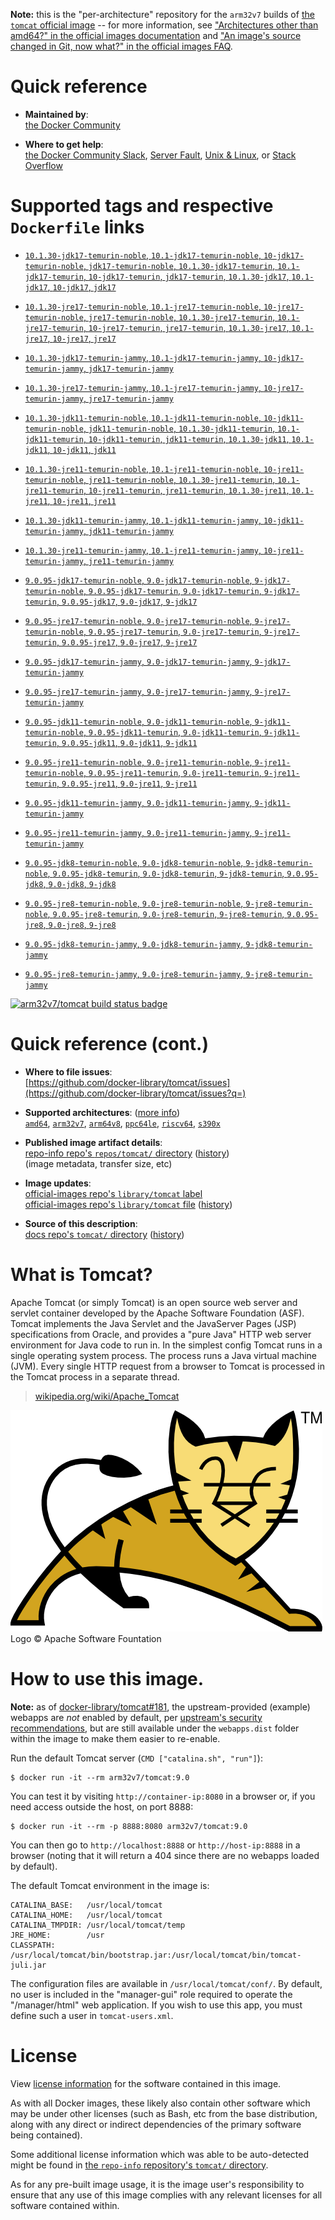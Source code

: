<!--

********************************************************************************

WARNING:

    DO NOT EDIT "tomcat/README.md"

    IT IS AUTO-GENERATED

    (from the other files in "tomcat/" combined with a set of templates)

********************************************************************************

-->

**Note:** this is the "per-architecture" repository for the `arm32v7` builds of [the `tomcat` official image](https://hub.docker.com/_/tomcat) -- for more information, see ["Architectures other than amd64?" in the official images documentation](https://github.com/docker-library/official-images#architectures-other-than-amd64) and ["An image's source changed in Git, now what?" in the official images FAQ](https://github.com/docker-library/faq#an-images-source-changed-in-git-now-what).

# Quick reference

-	**Maintained by**:  
	[the Docker Community](https://github.com/docker-library/tomcat)

-	**Where to get help**:  
	[the Docker Community Slack](https://dockr.ly/comm-slack), [Server Fault](https://serverfault.com/help/on-topic), [Unix & Linux](https://unix.stackexchange.com/help/on-topic), or [Stack Overflow](https://stackoverflow.com/help/on-topic)

# Supported tags and respective `Dockerfile` links

-	[`10.1.30-jdk17-temurin-noble`, `10.1-jdk17-temurin-noble`, `10-jdk17-temurin-noble`, `jdk17-temurin-noble`, `10.1.30-jdk17-temurin`, `10.1-jdk17-temurin`, `10-jdk17-temurin`, `jdk17-temurin`, `10.1.30-jdk17`, `10.1-jdk17`, `10-jdk17`, `jdk17`](https://github.com/docker-library/tomcat/blob/447a1a0a28f1efe4a557444bd0255f8ec308bf4a/10.1/jdk17/temurin-noble/Dockerfile)

-	[`10.1.30-jre17-temurin-noble`, `10.1-jre17-temurin-noble`, `10-jre17-temurin-noble`, `jre17-temurin-noble`, `10.1.30-jre17-temurin`, `10.1-jre17-temurin`, `10-jre17-temurin`, `jre17-temurin`, `10.1.30-jre17`, `10.1-jre17`, `10-jre17`, `jre17`](https://github.com/docker-library/tomcat/blob/447a1a0a28f1efe4a557444bd0255f8ec308bf4a/10.1/jre17/temurin-noble/Dockerfile)

-	[`10.1.30-jdk17-temurin-jammy`, `10.1-jdk17-temurin-jammy`, `10-jdk17-temurin-jammy`, `jdk17-temurin-jammy`](https://github.com/docker-library/tomcat/blob/447a1a0a28f1efe4a557444bd0255f8ec308bf4a/10.1/jdk17/temurin-jammy/Dockerfile)

-	[`10.1.30-jre17-temurin-jammy`, `10.1-jre17-temurin-jammy`, `10-jre17-temurin-jammy`, `jre17-temurin-jammy`](https://github.com/docker-library/tomcat/blob/447a1a0a28f1efe4a557444bd0255f8ec308bf4a/10.1/jre17/temurin-jammy/Dockerfile)

-	[`10.1.30-jdk11-temurin-noble`, `10.1-jdk11-temurin-noble`, `10-jdk11-temurin-noble`, `jdk11-temurin-noble`, `10.1.30-jdk11-temurin`, `10.1-jdk11-temurin`, `10-jdk11-temurin`, `jdk11-temurin`, `10.1.30-jdk11`, `10.1-jdk11`, `10-jdk11`, `jdk11`](https://github.com/docker-library/tomcat/blob/447a1a0a28f1efe4a557444bd0255f8ec308bf4a/10.1/jdk11/temurin-noble/Dockerfile)

-	[`10.1.30-jre11-temurin-noble`, `10.1-jre11-temurin-noble`, `10-jre11-temurin-noble`, `jre11-temurin-noble`, `10.1.30-jre11-temurin`, `10.1-jre11-temurin`, `10-jre11-temurin`, `jre11-temurin`, `10.1.30-jre11`, `10.1-jre11`, `10-jre11`, `jre11`](https://github.com/docker-library/tomcat/blob/447a1a0a28f1efe4a557444bd0255f8ec308bf4a/10.1/jre11/temurin-noble/Dockerfile)

-	[`10.1.30-jdk11-temurin-jammy`, `10.1-jdk11-temurin-jammy`, `10-jdk11-temurin-jammy`, `jdk11-temurin-jammy`](https://github.com/docker-library/tomcat/blob/447a1a0a28f1efe4a557444bd0255f8ec308bf4a/10.1/jdk11/temurin-jammy/Dockerfile)

-	[`10.1.30-jre11-temurin-jammy`, `10.1-jre11-temurin-jammy`, `10-jre11-temurin-jammy`, `jre11-temurin-jammy`](https://github.com/docker-library/tomcat/blob/447a1a0a28f1efe4a557444bd0255f8ec308bf4a/10.1/jre11/temurin-jammy/Dockerfile)

-	[`9.0.95-jdk17-temurin-noble`, `9.0-jdk17-temurin-noble`, `9-jdk17-temurin-noble`, `9.0.95-jdk17-temurin`, `9.0-jdk17-temurin`, `9-jdk17-temurin`, `9.0.95-jdk17`, `9.0-jdk17`, `9-jdk17`](https://github.com/docker-library/tomcat/blob/04d4b14dda9ba89a2aa9e14574608e3809ea5bd1/9.0/jdk17/temurin-noble/Dockerfile)

-	[`9.0.95-jre17-temurin-noble`, `9.0-jre17-temurin-noble`, `9-jre17-temurin-noble`, `9.0.95-jre17-temurin`, `9.0-jre17-temurin`, `9-jre17-temurin`, `9.0.95-jre17`, `9.0-jre17`, `9-jre17`](https://github.com/docker-library/tomcat/blob/04d4b14dda9ba89a2aa9e14574608e3809ea5bd1/9.0/jre17/temurin-noble/Dockerfile)

-	[`9.0.95-jdk17-temurin-jammy`, `9.0-jdk17-temurin-jammy`, `9-jdk17-temurin-jammy`](https://github.com/docker-library/tomcat/blob/04d4b14dda9ba89a2aa9e14574608e3809ea5bd1/9.0/jdk17/temurin-jammy/Dockerfile)

-	[`9.0.95-jre17-temurin-jammy`, `9.0-jre17-temurin-jammy`, `9-jre17-temurin-jammy`](https://github.com/docker-library/tomcat/blob/04d4b14dda9ba89a2aa9e14574608e3809ea5bd1/9.0/jre17/temurin-jammy/Dockerfile)

-	[`9.0.95-jdk11-temurin-noble`, `9.0-jdk11-temurin-noble`, `9-jdk11-temurin-noble`, `9.0.95-jdk11-temurin`, `9.0-jdk11-temurin`, `9-jdk11-temurin`, `9.0.95-jdk11`, `9.0-jdk11`, `9-jdk11`](https://github.com/docker-library/tomcat/blob/04d4b14dda9ba89a2aa9e14574608e3809ea5bd1/9.0/jdk11/temurin-noble/Dockerfile)

-	[`9.0.95-jre11-temurin-noble`, `9.0-jre11-temurin-noble`, `9-jre11-temurin-noble`, `9.0.95-jre11-temurin`, `9.0-jre11-temurin`, `9-jre11-temurin`, `9.0.95-jre11`, `9.0-jre11`, `9-jre11`](https://github.com/docker-library/tomcat/blob/04d4b14dda9ba89a2aa9e14574608e3809ea5bd1/9.0/jre11/temurin-noble/Dockerfile)

-	[`9.0.95-jdk11-temurin-jammy`, `9.0-jdk11-temurin-jammy`, `9-jdk11-temurin-jammy`](https://github.com/docker-library/tomcat/blob/04d4b14dda9ba89a2aa9e14574608e3809ea5bd1/9.0/jdk11/temurin-jammy/Dockerfile)

-	[`9.0.95-jre11-temurin-jammy`, `9.0-jre11-temurin-jammy`, `9-jre11-temurin-jammy`](https://github.com/docker-library/tomcat/blob/04d4b14dda9ba89a2aa9e14574608e3809ea5bd1/9.0/jre11/temurin-jammy/Dockerfile)

-	[`9.0.95-jdk8-temurin-noble`, `9.0-jdk8-temurin-noble`, `9-jdk8-temurin-noble`, `9.0.95-jdk8-temurin`, `9.0-jdk8-temurin`, `9-jdk8-temurin`, `9.0.95-jdk8`, `9.0-jdk8`, `9-jdk8`](https://github.com/docker-library/tomcat/blob/04d4b14dda9ba89a2aa9e14574608e3809ea5bd1/9.0/jdk8/temurin-noble/Dockerfile)

-	[`9.0.95-jre8-temurin-noble`, `9.0-jre8-temurin-noble`, `9-jre8-temurin-noble`, `9.0.95-jre8-temurin`, `9.0-jre8-temurin`, `9-jre8-temurin`, `9.0.95-jre8`, `9.0-jre8`, `9-jre8`](https://github.com/docker-library/tomcat/blob/04d4b14dda9ba89a2aa9e14574608e3809ea5bd1/9.0/jre8/temurin-noble/Dockerfile)

-	[`9.0.95-jdk8-temurin-jammy`, `9.0-jdk8-temurin-jammy`, `9-jdk8-temurin-jammy`](https://github.com/docker-library/tomcat/blob/04d4b14dda9ba89a2aa9e14574608e3809ea5bd1/9.0/jdk8/temurin-jammy/Dockerfile)

-	[`9.0.95-jre8-temurin-jammy`, `9.0-jre8-temurin-jammy`, `9-jre8-temurin-jammy`](https://github.com/docker-library/tomcat/blob/04d4b14dda9ba89a2aa9e14574608e3809ea5bd1/9.0/jre8/temurin-jammy/Dockerfile)

[![arm32v7/tomcat build status badge](https://img.shields.io/jenkins/s/https/doi-janky.infosiftr.net/job/multiarch/job/arm32v7/job/tomcat.svg?label=arm32v7/tomcat%20%20build%20job)](https://doi-janky.infosiftr.net/job/multiarch/job/arm32v7/job/tomcat/)

# Quick reference (cont.)

-	**Where to file issues**:  
	[https://github.com/docker-library/tomcat/issues](https://github.com/docker-library/tomcat/issues?q=)

-	**Supported architectures**: ([more info](https://github.com/docker-library/official-images#architectures-other-than-amd64))  
	[`amd64`](https://hub.docker.com/r/amd64/tomcat/), [`arm32v7`](https://hub.docker.com/r/arm32v7/tomcat/), [`arm64v8`](https://hub.docker.com/r/arm64v8/tomcat/), [`ppc64le`](https://hub.docker.com/r/ppc64le/tomcat/), [`riscv64`](https://hub.docker.com/r/riscv64/tomcat/), [`s390x`](https://hub.docker.com/r/s390x/tomcat/)

-	**Published image artifact details**:  
	[repo-info repo's `repos/tomcat/` directory](https://github.com/docker-library/repo-info/blob/master/repos/tomcat) ([history](https://github.com/docker-library/repo-info/commits/master/repos/tomcat))  
	(image metadata, transfer size, etc)

-	**Image updates**:  
	[official-images repo's `library/tomcat` label](https://github.com/docker-library/official-images/issues?q=label%3Alibrary%2Ftomcat)  
	[official-images repo's `library/tomcat` file](https://github.com/docker-library/official-images/blob/master/library/tomcat) ([history](https://github.com/docker-library/official-images/commits/master/library/tomcat))

-	**Source of this description**:  
	[docs repo's `tomcat/` directory](https://github.com/docker-library/docs/tree/master/tomcat) ([history](https://github.com/docker-library/docs/commits/master/tomcat))

# What is Tomcat?

Apache Tomcat (or simply Tomcat) is an open source web server and servlet container developed by the Apache Software Foundation (ASF). Tomcat implements the Java Servlet and the JavaServer Pages (JSP) specifications from Oracle, and provides a "pure Java" HTTP web server environment for Java code to run in. In the simplest config Tomcat runs in a single operating system process. The process runs a Java virtual machine (JVM). Every single HTTP request from a browser to Tomcat is processed in the Tomcat process in a separate thread.

> [wikipedia.org/wiki/Apache_Tomcat](https://en.wikipedia.org/wiki/Apache_Tomcat)

![logo](https://raw.githubusercontent.com/docker-library/docs/8e31eb93a02d504d0cfe1da435aa31b377fc627d/tomcat/logo.png)Logo &copy; Apache Software Fountation

# How to use this image.

**Note:** as of [docker-library/tomcat#181](https://github.com/docker-library/tomcat/pull/181), the upstream-provided (example) webapps are *not* enabled by default, per [upstream's security recommendations](https://tomcat.apache.org/tomcat-9.0-doc/security-howto.html#Default_web_applications), but are still available under the `webapps.dist` folder within the image to make them easier to re-enable.

Run the default Tomcat server (`CMD ["catalina.sh", "run"]`):

```console
$ docker run -it --rm arm32v7/tomcat:9.0
```

You can test it by visiting `http://container-ip:8080` in a browser or, if you need access outside the host, on port 8888:

```console
$ docker run -it --rm -p 8888:8080 arm32v7/tomcat:9.0
```

You can then go to `http://localhost:8888` or `http://host-ip:8888` in a browser (noting that it will return a 404 since there are no webapps loaded by default).

The default Tomcat environment in the image is:

	CATALINA_BASE:   /usr/local/tomcat
	CATALINA_HOME:   /usr/local/tomcat
	CATALINA_TMPDIR: /usr/local/tomcat/temp
	JRE_HOME:        /usr
	CLASSPATH:       /usr/local/tomcat/bin/bootstrap.jar:/usr/local/tomcat/bin/tomcat-juli.jar

The configuration files are available in `/usr/local/tomcat/conf/`. By default, no user is included in the "manager-gui" role required to operate the "/manager/html" web application. If you wish to use this app, you must define such a user in `tomcat-users.xml`.

# License

View [license information](https://www.apache.org/licenses/LICENSE-2.0) for the software contained in this image.

As with all Docker images, these likely also contain other software which may be under other licenses (such as Bash, etc from the base distribution, along with any direct or indirect dependencies of the primary software being contained).

Some additional license information which was able to be auto-detected might be found in [the `repo-info` repository's `tomcat/` directory](https://github.com/docker-library/repo-info/tree/master/repos/tomcat).

As for any pre-built image usage, it is the image user's responsibility to ensure that any use of this image complies with any relevant licenses for all software contained within.
